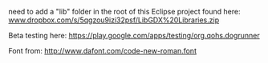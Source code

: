 need to add a "lib" folder in the root of this Eclipse project
found here:
www.dropbox.com/s/5qgzou9izi32psf/LibGDX%20Libraries.zip

Beta testing here:
https://play.google.com/apps/testing/org.qohs.dogrunner

Font from:
http://www.dafont.com/code-new-roman.font